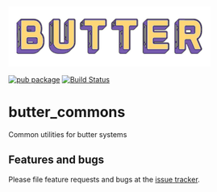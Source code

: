 <img src="https://github.com/kbaylosis/butter/blob/master/logo.png?raw=true" width="400">

[![pub package](https://img.shields.io/pub/v/butter)](https://pub.dartlang.org/packages/butter) [![Build Status](https://travis-ci.com/kbaylosis/butter.svg?branch=master)](https://travis-ci.com/github/kbaylosis/butter)

# butter_commons

Common utilities for butter systems

## Features and bugs

Please file feature requests and bugs at the [issue tracker][tracker].

[tracker]: https://github.com/kbaylosis/butter/issues
